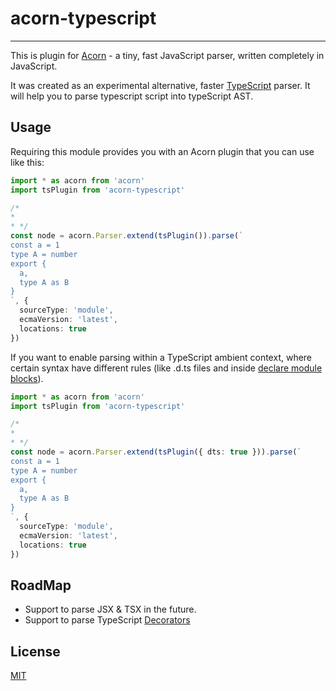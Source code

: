 # acorn-typescript

---

This is plugin for [Acorn](http://marijnhaverbeke.nl/acorn/) - a tiny, fast JavaScript parser, written completely in JavaScript.

It was created as an experimental alternative, faster [TypeScript](https://www.typescriptlang.org/) parser. It will help you to parse
typescript script into typeScript AST.

## Usage

Requiring this module provides you with an Acorn plugin that you can use like this:

```typescript
import * as acorn from 'acorn'
import tsPlugin from 'acorn-typescript'

/*
*
* */
const node = acorn.Parser.extend(tsPlugin()).parse(`
const a = 1
type A = number
export {
  a,
  type A as B
}
`, {
  sourceType: 'module',
  ecmaVersion: 'latest',
  locations: true
})
```

If you want to enable parsing within a TypeScript ambient context, where certain syntax have different rules (like .d.ts files and inside [declare module blocks](https://www.typescriptlang.org/docs/handbook/declaration-files/introduction.html)).
```typescript
import * as acorn from 'acorn'
import tsPlugin from 'acorn-typescript'

/*
*
* */
const node = acorn.Parser.extend(tsPlugin({ dts: true })).parse(`
const a = 1
type A = number
export {
  a,
  type A as B
}
`, {
  sourceType: 'module',
  ecmaVersion: 'latest',
  locations: true
})
```

## RoadMap

- Support to parse JSX & TSX in the future.
- Support to parse TypeScript [Decorators](https://www.typescriptlang.org/docs/handbook/decorators.html)

## License
[MIT](https://couto.mit-license.org/)
